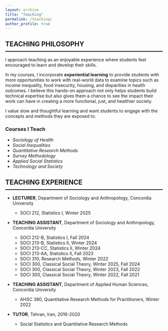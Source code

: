 ```yaml
---
layout: archive
title: "Teaching"
permalink: /teaching/
author_profile: true
---
```

<style>
  h2 {
    border-bottom: 2px solid black;
    font-weight: bold;
    padding-bottom: 10px; /* Space between text and the line */
  }
</style>

## TEACHING PHILOSOPHY

I approach teaching as an enjoyable experience where students feel encouraged to learn and develop their skills.

In my courses, I incorporate **experiential learning** to provide students with more opportunities to work with real-world data to examine topics such as income inequality, food insecurity, housing, and disparities in health outcomes. I believe this hands-on approach not only helps students build technical expertise but also gives them a chance to see the impact their work can have in creating a more functional, just, and healthier society.

I value slow and thoughtful learning and want students to engage with the concepts and methods they are exposed to.

### Courses I Teach  

* *Sociology of Health*  
* *Social Inequalities*  
* *Quantitative Research Methods*  
* *Survey Methodology*  
* *Applied Social Statistics*  
* *Technology and Society*  


## TEACHING EXPERIENCE

- **LECTURER**, Department of Sociology and Anthropology, Concordia University  
  - SOCI 212, Statistics I, Winter 2025

- **TEACHING ASSISTANT**, Department of Sociology and Anthropology, Concordia University  
  - SOCI 212-B, Statistics I, Fall 2024
  - SOCI 213-B, Statistics II, Winter 2024
  - SOCI 213-CC, Statistics II, Winter 2024
  - SOCI 213-AA, Statistics II, Fall 2023
  - SOCI 310, Research Methods, Winter 2022
  - SOCI 300, Classical Social Theory, Winter 2025, Fall 2024
  - SOCI 300, Classical Social Theory, Winter 2023, Fall 2022
  - SOCI 300, Classical Social Theory, Winter 2022, Fall 2021

- **TEACHING ASSISTANT**, Department of Applied Human Sciences, Concordia University  
  - AHSC 380, Quantitative Research Methods for Practitioners, Winter 2022

- **TUTOR**, Tehran, Iran, 2016-2020  
  - Social Statistics and Quantitative Research Methods
